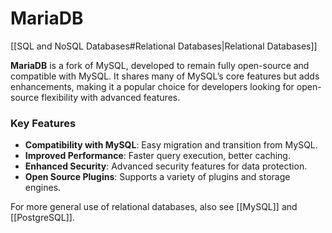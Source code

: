# MariaDB

[[SQL and NoSQL Databases#Relational Databases|Relational Databases]]

**MariaDB** is a fork of MySQL, developed to remain fully open-source and compatible with MySQL. It shares many of MySQL’s core features but adds enhancements, making it a popular choice for developers looking for open-source flexibility with advanced features.

### Key Features

- **Compatibility with MySQL**: Easy migration and transition from MySQL.
- **Improved Performance**: Faster query execution, better caching.
- **Enhanced Security**: Advanced security features for data protection.
- **Open Source Plugins**: Supports a variety of plugins and storage engines.

For more general use of relational databases, also see [[MySQL]] and [[PostgreSQL]].